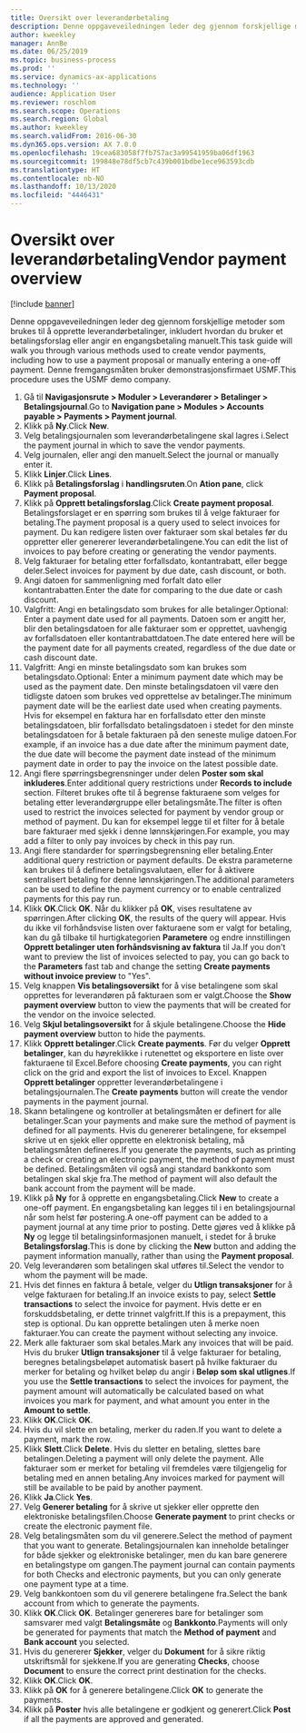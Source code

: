 ```yaml
---
title: Oversikt over leverandørbetaling
description: Denne oppgaveveiledningen leder deg gjennom forskjellige metoder som brukes til å opprette leverandørbetalinger, inkludert hvordan du bruker et betalingsforslag eller angir en engangsbetaling manuelt.
author: kweekley
manager: AnnBe
ms.date: 06/25/2019
ms.topic: business-process
ms.prod: ''
ms.service: dynamics-ax-applications
ms.technology: ''
audience: Application User
ms.reviewer: roschlom
ms.search.scope: Operations
ms.search.region: Global
ms.author: kweekley
ms.search.validFrom: 2016-06-30
ms.dyn365.ops.version: AX 7.0.0
ms.openlocfilehash: 19cea683058f7fb757ac3a99541959ba06df1963
ms.sourcegitcommit: 199848e78df5cb7c439b001bdbe1ece963593cdb
ms.translationtype: HT
ms.contentlocale: nb-NO
ms.lasthandoff: 10/13/2020
ms.locfileid: "4446431"
---
```

# <a name="vendor-payment-overview"></a><span data-ttu-id="d2bf3-103">Oversikt over leverandørbetaling</span><span class="sxs-lookup"><span data-stu-id="d2bf3-103">Vendor payment overview</span></span>

[!include [banner](../../includes/banner.md)]

<span data-ttu-id="d2bf3-104">Denne oppgaveveiledningen leder deg gjennom forskjellige metoder som brukes til å opprette leverandørbetalinger, inkludert hvordan du bruker et betalingsforslag eller angir en engangsbetaling manuelt.</span><span class="sxs-lookup"><span data-stu-id="d2bf3-104">This task guide will walk you through various methods used to create vendor payments, including how to use a payment proposal or manually entering a one-off payment.</span></span> <span data-ttu-id="d2bf3-105">Denne fremgangsmåten bruker demonstrasjonsfirmaet USMF.</span><span class="sxs-lookup"><span data-stu-id="d2bf3-105">This procedure uses the USMF demo company.</span></span>

1. <span data-ttu-id="d2bf3-106">Gå til **Navigasjonsrute > Moduler > Leverandører > Betalinger > Betalingsjournal**.</span><span class="sxs-lookup"><span data-stu-id="d2bf3-106">Go to **Navigation pane > Modules > Accounts payable > Payments > Payment journal**.</span></span>
2. <span data-ttu-id="d2bf3-107">Klikk på **Ny**.</span><span class="sxs-lookup"><span data-stu-id="d2bf3-107">Click **New**.</span></span>
3. <span data-ttu-id="d2bf3-108">Velg betalingsjournalen som leverandørbetalingene skal lagres i.</span><span class="sxs-lookup"><span data-stu-id="d2bf3-108">Select the payment journal in which to save the vendor payments.</span></span> 
4. <span data-ttu-id="d2bf3-109">Velg journalen, eller angi den manuelt.</span><span class="sxs-lookup"><span data-stu-id="d2bf3-109">Select the journal or manually enter it.</span></span>
5. <span data-ttu-id="d2bf3-110">Klikk **Linjer**.</span><span class="sxs-lookup"><span data-stu-id="d2bf3-110">Click **Lines**.</span></span>
6. <span data-ttu-id="d2bf3-111">Klikk på **Betalingsforslag** i **handlingsruten**.</span><span class="sxs-lookup"><span data-stu-id="d2bf3-111">On **Ation pane**, click **Payment proposal**.</span></span>
7. <span data-ttu-id="d2bf3-112">Klikk på **Opprett betalingsforslag**.</span><span class="sxs-lookup"><span data-stu-id="d2bf3-112">Click **Create payment proposal**.</span></span> <span data-ttu-id="d2bf3-113">Betalingsforslaget er en spørring som brukes til å velge fakturaer for betaling.</span><span class="sxs-lookup"><span data-stu-id="d2bf3-113">The payment proposal is a query used to select invoices for payment.</span></span> <span data-ttu-id="d2bf3-114">Du kan redigere listen over fakturaer som skal betales før du oppretter eller genererer leverandørbetalingene.</span><span class="sxs-lookup"><span data-stu-id="d2bf3-114">You can edit the list of invoices to pay before creating or generating the vendor payments.</span></span>
8. <span data-ttu-id="d2bf3-115">Velg fakturaer for betaling etter forfallsdato, kontantrabatt, eller begge deler.</span><span class="sxs-lookup"><span data-stu-id="d2bf3-115">Select invoices for payment by due date, cash discount, or both.</span></span> 
9. <span data-ttu-id="d2bf3-116">Angi datoen for sammenligning med forfalt dato eller kontantrabatten.</span><span class="sxs-lookup"><span data-stu-id="d2bf3-116">Enter the date for comparing to the due date or cash discount.</span></span> 
10. <span data-ttu-id="d2bf3-117">Valgfritt: Angi en betalingsdato som brukes for alle betalinger.</span><span class="sxs-lookup"><span data-stu-id="d2bf3-117">Optional: Enter a payment date used for all payments.</span></span> <span data-ttu-id="d2bf3-118">Datoen som er angitt her, blir den betalingsdatoen for alle fakturaer som er opprettet, uavhengig av forfallsdatoen eller kontantrabattdatoen.</span><span class="sxs-lookup"><span data-stu-id="d2bf3-118">The date entered here will be the payment date for all payments created, regardless of the due date or cash discount date.</span></span>  
11. <span data-ttu-id="d2bf3-119">Valgfritt: Angi en minste betalingsdato som kan brukes som betalingsdato.</span><span class="sxs-lookup"><span data-stu-id="d2bf3-119">Optional: Enter a minimum payment date which may be used as the payment date.</span></span> <span data-ttu-id="d2bf3-120">Den minste betalingsdatoen vil være den tidligste datoen som brukes ved opprettelse av betalinger.</span><span class="sxs-lookup"><span data-stu-id="d2bf3-120">The minimum payment date will be the earliest date used when creating payments.</span></span> <span data-ttu-id="d2bf3-121">Hvis for eksempel en faktura har en forfallsdato etter den minste betalingsdatoen, blir forfallsdato betalingsdatoen i stedet for den minste betalingsdatoen for å betale fakturaen på den seneste mulige datoen.</span><span class="sxs-lookup"><span data-stu-id="d2bf3-121">For example, if an invoice has a due date after the minimum payment date, the due date will become the payment date instead of the minimum payment date in order to pay the invoice on the latest possible date.</span></span>
12. <span data-ttu-id="d2bf3-122">Angi flere spørringsbegrensninger under delen **Poster som skal inkluderes**.</span><span class="sxs-lookup"><span data-stu-id="d2bf3-122">Enter additional query restrictions under **Records to include** section.</span></span> <span data-ttu-id="d2bf3-123">Filteret brukes ofte til å begrense fakturaene som velges for betaling etter leverandørgruppe eller betalingsmåte.</span><span class="sxs-lookup"><span data-stu-id="d2bf3-123">The filter is often used to restrict the invoices selected for payment by vendor group or method of payment.</span></span> <span data-ttu-id="d2bf3-124">Du kan for eksempel legge til et filter for å betale bare fakturaer med sjekk i denne lønnskjøringen.</span><span class="sxs-lookup"><span data-stu-id="d2bf3-124">For example, you may add a filter to only pay invoices by check in this pay run.</span></span>
13. <span data-ttu-id="d2bf3-125">Angi flere standarder for spørringsbegrensning eller betaling.</span><span class="sxs-lookup"><span data-stu-id="d2bf3-125">Enter additional query restriction or payment defaults.</span></span> <span data-ttu-id="d2bf3-126">De ekstra parameterne kan brukes til å definere betalingsvalutaen, eller for å aktivere sentralisert betaling for denne lønnskjøringen.</span><span class="sxs-lookup"><span data-stu-id="d2bf3-126">The additional parameters can be used to define the payment currency or to enable centralized payments for this pay run.</span></span>  
14. <span data-ttu-id="d2bf3-127">Klikk **OK**.</span><span class="sxs-lookup"><span data-stu-id="d2bf3-127">Click **OK**.</span></span> <span data-ttu-id="d2bf3-128">Når du klikker på **OK**, vises resultatene av spørringen.</span><span class="sxs-lookup"><span data-stu-id="d2bf3-128">After clicking **OK**, the results of the query will appear.</span></span> <span data-ttu-id="d2bf3-129">Hvis du ikke vil forhåndsvise listen over fakturaene som er valgt for betaling, kan du gå tilbake til hurtigkategorien **Parametere** og endre innstillingen **Opprett betalinger uten forhåndsvisning av faktura** til Ja.</span><span class="sxs-lookup"><span data-stu-id="d2bf3-129">If you don't want to preview the list of invoices selected to pay, you can go back to the **Parameters** fast tab and change the setting **Create payments without invoice preview** to "Yes".</span></span>  
15. <span data-ttu-id="d2bf3-130">Velg knappen **Vis betalingsoversikt** for å vise betalingene som skal opprettes for leverandøren på fakturaen som er valgt.</span><span class="sxs-lookup"><span data-stu-id="d2bf3-130">Choose the **Show payment overview** button to view the payments that will be created for the vendor on the invoice selected.</span></span>
16. <span data-ttu-id="d2bf3-131">Velg **Skjul betalingsoversikt** for å skjule betalingene.</span><span class="sxs-lookup"><span data-stu-id="d2bf3-131">Choose the **Hide payment overview** button to hide the payments.</span></span> 
17. <span data-ttu-id="d2bf3-132">Klikk **Opprett betalinger**.</span><span class="sxs-lookup"><span data-stu-id="d2bf3-132">Click **Create payments**.</span></span> <span data-ttu-id="d2bf3-133">Før du velger **Opprett betalinger**, kan du høyreklikke i rutenettet og eksportere en liste over fakturaene til Excel.</span><span class="sxs-lookup"><span data-stu-id="d2bf3-133">Before choosing **Create payments**, you can right click on the grid and export the list of invoices to Excel.</span></span> <span data-ttu-id="d2bf3-134">Knappen **Opprett betalinger** oppretter leverandørbetalingene i betalingsjournalen.</span><span class="sxs-lookup"><span data-stu-id="d2bf3-134">The **Create payments** button will create the vendor payments in the payment journal.</span></span>  
18. <span data-ttu-id="d2bf3-135">Skann betalingene og kontroller at betalingsmåten er definert for alle betalinger.</span><span class="sxs-lookup"><span data-stu-id="d2bf3-135">Scan your payments and make sure the method of payment is defined for all payments.</span></span> <span data-ttu-id="d2bf3-136">Hvis du genererer betalingene, for eksempel skrive ut en sjekk eller opprette en elektronisk betaling, må betalingsmåten defineres.</span><span class="sxs-lookup"><span data-stu-id="d2bf3-136">If you generate the payments, such as printing a check or creating an electronic payment, the method of payment must be defined.</span></span> <span data-ttu-id="d2bf3-137">Betalingsmåten vil også angi standard bankkonto som betalingen skal skje fra.</span><span class="sxs-lookup"><span data-stu-id="d2bf3-137">The method of payment will also default the bank account from the payment will be made.</span></span>  
19. <span data-ttu-id="d2bf3-138">Klikk på **Ny** for å opprette en engangsbetaling.</span><span class="sxs-lookup"><span data-stu-id="d2bf3-138">Click **New** to create a one-off payment.</span></span> <span data-ttu-id="d2bf3-139">En engangsbetaling kan legges til i en betalingsjournal når som helst før postering.</span><span class="sxs-lookup"><span data-stu-id="d2bf3-139">A one-off payment can be added to a payment journal at any time prior to posting.</span></span> <span data-ttu-id="d2bf3-140">Dette gjøres ved å klikke på **Ny** og legge til betalingsinformasjonen manuelt, i stedet for å bruke **Betalingsforslag**.</span><span class="sxs-lookup"><span data-stu-id="d2bf3-140">This is done by clicking the **New** button and adding the payment information manually, rather than using the **Payment proposal**.</span></span>  
20. <span data-ttu-id="d2bf3-141">Velg leverandøren som betalingen skal utføres til.</span><span class="sxs-lookup"><span data-stu-id="d2bf3-141">Select the vendor to whom the payment will be made.</span></span>
21. <span data-ttu-id="d2bf3-142">Hvis det finnes en faktura å betale, velger du **Utlign transaksjoner** for å velge fakturaen for betaling.</span><span class="sxs-lookup"><span data-stu-id="d2bf3-142">If an invoice exists to pay, select **Settle transactions** to select the invoice for payment.</span></span> <span data-ttu-id="d2bf3-143">Hvis dette er en forskuddsbetaling, er dette trinnet valgfritt.</span><span class="sxs-lookup"><span data-stu-id="d2bf3-143">If this is a prepayment, this step is optional.</span></span> <span data-ttu-id="d2bf3-144">Du kan opprette betalingen uten å merke noen fakturaer.</span><span class="sxs-lookup"><span data-stu-id="d2bf3-144">You can create the payment without selecting any invoice.</span></span> 
22. <span data-ttu-id="d2bf3-145">Merk alle fakturaer som skal betales.</span><span class="sxs-lookup"><span data-stu-id="d2bf3-145">Mark any invoices that will be paid.</span></span> <span data-ttu-id="d2bf3-146">Hvis du bruker **Utlign transaksjoner** til å velge fakturaer for betaling, beregnes betalingsbeløpet automatisk basert på hvilke fakturaer du merker for betaling og hvilket beløp du angir i **Beløp som skal utlignes**.</span><span class="sxs-lookup"><span data-stu-id="d2bf3-146">If you use the **Settle transactions** to select the invoices for payment, the payment amount will automatically be calculated based on what invoices you mark for payment, and what amount you enter in the **Amount to settle**.</span></span>
23. <span data-ttu-id="d2bf3-147">Klikk **OK**.</span><span class="sxs-lookup"><span data-stu-id="d2bf3-147">Click **OK**.</span></span>
24. <span data-ttu-id="d2bf3-148">Hvis du vil slette en betaling, merker du raden.</span><span class="sxs-lookup"><span data-stu-id="d2bf3-148">If you want to delete a payment, mark the row.</span></span>
25. <span data-ttu-id="d2bf3-149">Klikk **Slett**.</span><span class="sxs-lookup"><span data-stu-id="d2bf3-149">Click **Delete**.</span></span> <span data-ttu-id="d2bf3-150">Hvis du sletter en betaling, slettes bare betalingen.</span><span class="sxs-lookup"><span data-stu-id="d2bf3-150">Deleting a payment will only delete the payment.</span></span> <span data-ttu-id="d2bf3-151">Alle fakturaer som er merket for betaling vil fremdeles være tilgjengelig for betaling med en annen betaling.</span><span class="sxs-lookup"><span data-stu-id="d2bf3-151">Any invoices marked for payment will still be available to be paid by another payment.</span></span>
26. <span data-ttu-id="d2bf3-152">Klikk **Ja**.</span><span class="sxs-lookup"><span data-stu-id="d2bf3-152">Click **Yes**.</span></span>
27. <span data-ttu-id="d2bf3-153">Velg **Generer betaling** for å skrive ut sjekker eller opprette den elektroniske betalingsfilen.</span><span class="sxs-lookup"><span data-stu-id="d2bf3-153">Choose **Generate payment** to print checks or create the electronic payment file.</span></span>
28. <span data-ttu-id="d2bf3-154">Velg betalingsmåten som du vil generere.</span><span class="sxs-lookup"><span data-stu-id="d2bf3-154">Select the method of payment that you want to generate.</span></span> <span data-ttu-id="d2bf3-155">Betalingsjournalen kan inneholde betalinger for både sjekker og elektroniske betalinger, men du kan bare generere en betalingstype om gangen.</span><span class="sxs-lookup"><span data-stu-id="d2bf3-155">The payment journal can contain payments for both Checks and electronic payments, but you can only generate one payment type at a time.</span></span>
29. <span data-ttu-id="d2bf3-156">Velg bankkontoen som du vil generere betalingene fra.</span><span class="sxs-lookup"><span data-stu-id="d2bf3-156">Select the bank account from which to generate the payments.</span></span>
30. <span data-ttu-id="d2bf3-157">Klikk **OK**.</span><span class="sxs-lookup"><span data-stu-id="d2bf3-157">Click **OK**.</span></span> <span data-ttu-id="d2bf3-158">Betalinger genereres bare for betalinger som samsvarer med valgt **Betalingsmåte** og **Bankkonto**.</span><span class="sxs-lookup"><span data-stu-id="d2bf3-158">Payments will only be generated for payments that match the **Method of payment** and **Bank account** you selected.</span></span>
31. <span data-ttu-id="d2bf3-159">Hvis du genererer **Sjekker**, velger du **Dokument** for å sikre riktig utskriftsmål for sjekkene.</span><span class="sxs-lookup"><span data-stu-id="d2bf3-159">If you are generating **Checks**, choose **Document** to ensure the correct print destination for the checks.</span></span>
32. <span data-ttu-id="d2bf3-160">Klikk **OK**.</span><span class="sxs-lookup"><span data-stu-id="d2bf3-160">Click **OK**.</span></span>
33. <span data-ttu-id="d2bf3-161">Klikk på **OK** for å generere betalingene.</span><span class="sxs-lookup"><span data-stu-id="d2bf3-161">Click **OK** to generate the payments.</span></span>
34. <span data-ttu-id="d2bf3-162">Klikk på **Poster** hvis alle betalingene er godkjent og generert.</span><span class="sxs-lookup"><span data-stu-id="d2bf3-162">Click **Post** if all the payments are approved and generated.</span></span> 

